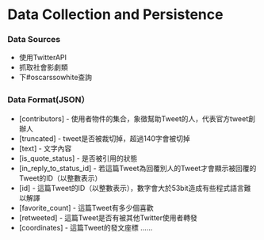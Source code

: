﻿# Data Collection and Persistence

### Data Sources 

  - 使用TwitterAPI
  - 抓取社會影劇類
  - 下#oscarssowhite查詢
  

### Data Format(JSON）

* [contributors] - 使用者物件的集合，象徵幫助Tweet的人，代表官方tweet創辦人
* [truncated] - tweet是否被裁切掉，超過140字會被切掉
* [text] - 文字內容
* [is_quote_status] - 是否被引用的狀態
* [in_reply_to_status_id] -  若這篇Tweet為回覆別人的Tweet才會顯示被回覆的Tweet的ID（以整數表示）
* [id] - 這篇Tweet的ID（以整數表示），數字會大於53bit造成有些程式語言難以解譯 
* [favorite_count] - 這篇Tweet有多少個喜歡
* [retweeted] - 這篇Tweet是否有被其他Twitter使用者轉發
* [coordinates] - 這篇Tweet的發文座標
......
